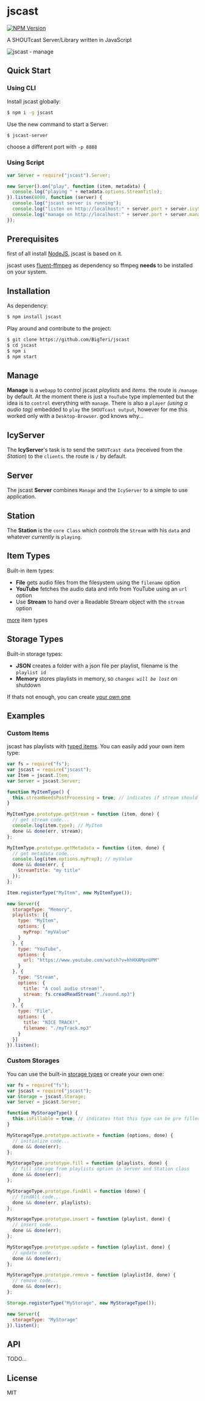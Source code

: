 # jscast
[![NPM Version](http://img.shields.io/npm/v/jscast.svg?style=flat)](https://www.npmjs.org/package/jscast)

A SHOUTcast Server/Library written in JavaScript

![jscast - manage](/docs/images/jscast-manage.png)

## Quick Start

### Using CLI

Install jscast globally:

```sh
$ npm i -g jscast
```

Use the new command to start a Server:

```sh
$ jscast-server
```
choose a different port with `-p 8888`

### Using Script

```js
var Server = require("jscast").Server;

new Server().on("play", function (item, metadata) {
  console.log("playing " + metadata.options.StreamTitle);
}).listen(8000, function (server) {
  console.log("jscast server is running");
  console.log("listen on http://localhost:" + server.port + server.icyServerRootPath);
  console.log("manage on http://localhost:" + server.port + server.manageRootPath + " your playlists and items");
});
```

## Prerequisites

first of all install [NodeJS](https://nodejs.org/), jscast is based on it.

jscast uses [fluent-ffmpeg](https://github.com/fluent-ffmpeg/node-fluent-ffmpeg#prerequisites) as dependency so ffmpeg **needs** to be installed on your system.

## Installation

As dependency:

```sh
$ npm install jscast
```

Play around and contribute to the project:

```sh
$ git clone https://github.com/BigTeri/jscast
$ cd jscast
$ npm i
$ npm start
```

## Manage

**Manage** is a `webapp` to control jscast *playlists* and *items*. the route is `/manage` by default. At the moment there is just a `YouTube` type implemented but the idea is to `control` everything with `manage`. There is also a `player` *(using a audio tag)* embedded to `play` the `SHOUTcast output`, however for me this worked only with a `Desktop-Browser`. god knows why...

## IcyServer

The **IcyServer**'s task is to send the `SHOUTcast data` (received from the *Station*) to the `clients`. the route is `/` by default.

## Server

The jscast **Server** combines `Manage` and the `IcyServer` to a simple to use application.

## Station
The **Station** is the `core Class` which *controls* the `Stream` with his `data` and whatever *currently* is `playing`.

## Item Types

Built-in item types:

- **File** gets audio files from the filesystem using the `filename` option
- **YouTube** fetches the audio data and info from YouTube using an `url` option
- Use **Stream** to hand over a Readable Stream object with the `stream` option

[more](#custom-items) item types

## Storage Types

Built-in storage types:

- **JSON** creates a folder with a json file per playlist, filename is the `playlist id`
- **Memory** stores playlists in memory, so *`changes will be lost`* on shutdown

If thats not enough, you can create [your own one](#custom-storages)

## Examples

### Custom Items

jscast has playlists with [typed items](#item-types).
You can easily add your own item type:

```js
var fs = require("fs");
var jscast = require("jscast");
var Item = jscast.Item;
var Server = jscast.Server;

function MyItemType() {
  this.streamNeedsPostProcessing = true; // indicates if stream should be post processed to mp3
}

MyItemType.prototype.getStream = function (item, done) {
  // get stream code...
  console.log(item.type); // MyItem
  done && done(err, stream);
};

MyItemType.prototype.getMetadata = function (item, done) {
  // get metadata code...
  console.log(item.options.myProp); // myValue
  done && done(err, {
    StreamTitle: "my title"
  });
};

Item.registerType("MyItem", new MyItemType());

new Server({
  storageType: "Memory",
  playlists: [{
    type: "MyItem",
    options: {
      myProp: "myValue"
    }
  }, {
    type: "YouTube",
    options: {
      url: "https://www.youtube.com/watch?v=hhHXAMpnUPM"
    }
  }, {
    type: "Stream",
    options: {
      title: "A cool audio stream!",
      stream: fs.creadReadStream("./sound.mp3")
    }
  }, {
    type: "File",
    options: {
      title: "NICE TRACK!",
      filename: "./myTrack.mp3"
    }
  }]
}).listen();
```

### Custom Storages

You can use the built-in [storage types](#storage-types) or create your own one:

```js
var fs = require("fs");
var jscast = require("jscast");
var Storage = jscast.Storage;
var Server = jscast.Server;

function MyStorageType() {
  this.isFillable = true; // indicates that this type can be pre filled on init
}

MyStorageType.prototype.activate = function (options, done) {
  // initialize code...
  done && done(err);
};

MyStorageType.prototype.fill = function (playlists, done) {
  // fill storage from playlists option in Server and Station class
  done && done(err);
};

MyStorageType.prototype.findAll = function (done) {
  // findAll code...
  done && done(err, playlists);
};

MyStorageType.prototype.insert = function (playlist, done) {
  // insert code...
  done && done(err);
};

MyStorageType.prototype.update = function (playlist, done) {
  // update code...
  done && done(err);
};

MyStorageType.prototype.remove = function (playlistId, done) {
  // remove code...
  done && done(err);
};

Storage.registerType("MyStorage", new MyStorageType());

new Server({
  storageType: "MyStorage"
}).listen();
```

## API

TODO...

## License

MIT
